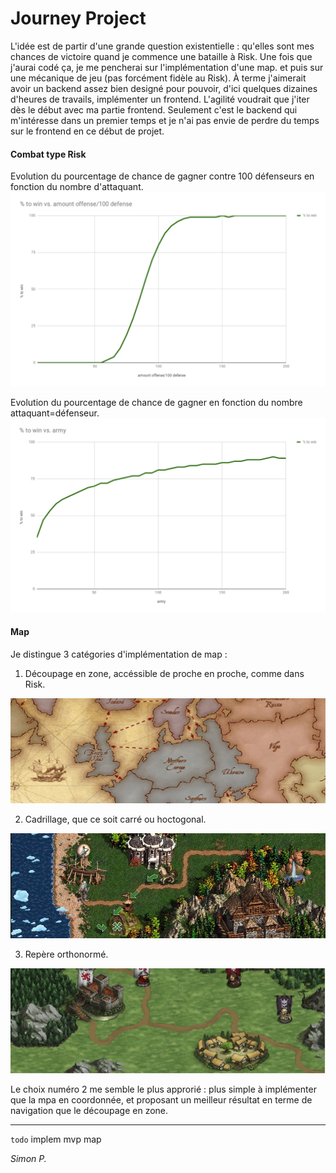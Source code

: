 # Journey Project

L'idée est de partir d'une grande question existentielle : qu'elles sont mes chances de victoire quand je commence une bataille à Risk.
Une fois que j'aurai codé ça, je me pencherai sur l'implémentation d'une map. et puis sur une mécanique de jeu (pas forcément fidèle au Risk). À terme j'aimerait avoir un backend assez bien designé pour pouvoir, d'ici quelques dizaines d'heures de travails, implémenter un frontend.
L'agilité voudrait que j'iter dès le début avec ma partie frontend. Seulement c'est le backend qui m'intéresse dans un premier temps et je n'ai pas envie de perdre du temps sur le frontend en ce début de projet.

#### Combat type Risk

Evolution du pourcentage de chance de gagner contre 100 défenseurs en fonction du nombre d'attaquant.
![N|Solid](https://raw.githubusercontent.com/haagor/Journey_Project/master/img/offensevs100.png)

Evolution du pourcentage de chance de gagner en fonction du nombre attaquant=défenseur.
![N|Solid](https://raw.githubusercontent.com/haagor/Journey_Project/master/img/armytoarmy.png)

#### Map

Je distingue 3 catégories d'implémentation de map :

1. Découpage en zone, accéssible de proche en proche, comme dans Risk.

![N|Solid](https://raw.githubusercontent.com/haagor/Journey_Project/master/img/Risk.png)
  

2. Cadrillage, que ce soit carré ou hoctogonal.

![N|Solid](https://raw.githubusercontent.com/haagor/Journey_Project/master/img/HMM.png)
  

3. Repère orthonormé.

![N|Solid](https://raw.githubusercontent.com/haagor/Journey_Project/master/img/BB.png)
  
Le choix numéro 2 me semble le plus approrié : plus simple à implémenter que la mpa en coordonnée, et proposant un meilleur résultat en terme de navigation que le découpage en zone.


  ***
`todo` implem mvp map

*Simon P.*